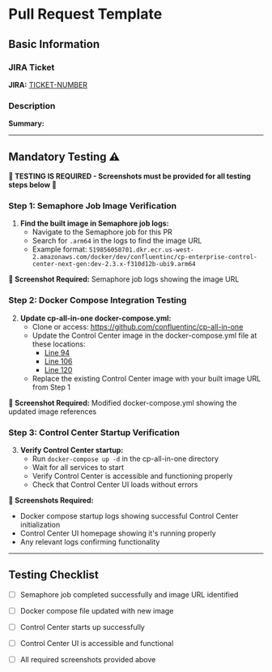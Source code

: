 # Pull Request Template

## Basic Information

### JIRA Ticket
<!-- Link to the JIRA ticket associated with this PR -->
**JIRA:** [TICKET-NUMBER](https://confluent.atlassian.net/browse/TICKET-NUMBER)

### Description
<!-- Provide a short, clear description of the change -->
**Summary:** 


---

## Mandatory Testing ⚠️

**🚨 TESTING IS REQUIRED - Screenshots must be provided for all testing steps below 🚨**

### Step 1: Semaphore Job Image Verification

1. **Find the built image in Semaphore job logs:**
   - Navigate to the Semaphore job for this PR
   - Search for `.arm64` in the logs to find the image URL
   - Example format: `519856050701.dkr.ecr.us-west-2.amazonaws.com/docker/dev/confluentinc/cp-enterprise-control-center-next-gen:dev-2.3.x-f310d12b-ubi9.arm64`

**📸 Screenshot Required:** Semaphore job logs showing the image URL

### Step 2: Docker Compose Integration Testing

2. **Update cp-all-in-one docker-compose.yml:**
   - Clone or access: https://github.com/confluentinc/cp-all-in-one
   - Update the Control Center image in the docker-compose.yml file at these locations:
     - [Line 94](https://github.com/confluentinc/cp-all-in-one/blob/master/cp-all-in-one/docker-compose.yml#L120)
     - [Line 106](https://github.com/confluentinc/cp-all-in-one/blob/master/cp-all-in-one/docker-compose.yml#L106)
     - [Line 120](https://github.com/confluentinc/cp-all-in-one/blob/master/cp-all-in-one/docker-compose.yml#L94)
   - Replace the existing Control Center image with your built image URL from Step 1

**📸 Screenshot Required:** Modified docker-compose.yml showing the updated image references

### Step 3: Control Center Startup Verification

3. **Verify Control Center startup:**
   - Run `docker-compose up -d` in the cp-all-in-one directory
   - Wait for all services to start
   - Verify Control Center is accessible and functioning properly
   - Check that Control Center UI loads without errors

**📸 Screenshots Required:** 
- Docker compose startup logs showing successful Control Center initialization
- Control Center UI homepage showing it's running properly
- Any relevant logs confirming functionality

---

## Testing Checklist

- [ ] Semaphore job completed successfully and image URL identified
- [ ] Docker compose file updated with new image
- [ ] Control Center starts up successfully
- [ ] Control Center UI is accessible and functional
- [ ] All required screenshots provided above

